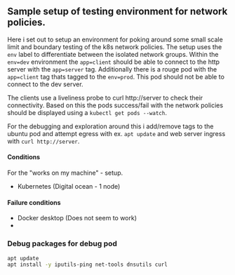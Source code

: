 ## Sample setup of testing environment for network policies.
Here i set out to setup an environment for poking around some small scale limit 
and boundary testing of the k8s network policies.
The setup uses the `env` label to differentiate between the isolated network 
groups. Within the `env=dev` environment the `app=client` should be able to 
connect to the http server with the `app=server` tag.
Additionally there is a rouge pod with the `app=client` tag thats tagged to 
the `env=prod`. This pod should not be able to connect to the dev server.

The clients use a liveliness probe to curl http://server to check their 
connectivity. Based on this the pods success/fail with the network policies 
should be displayed using a `kubectl get pods --watch`.

For the debugging and exploration around this i add/remove tags to the 
ubuntu pod and attempt egress with ex. `apt update` and web
server ingress with `curl http://server`.

#### Conditions
For the "works on my machine" - setup.
- Kubernetes (Digital ocean - 1 node)

#### Failure conditions
- Docker desktop (Does not seem to work)
- 

### Debug packages for debug pod

````bash
apt update
apt install -y iputils-ping net-tools dnsutils curl
````
